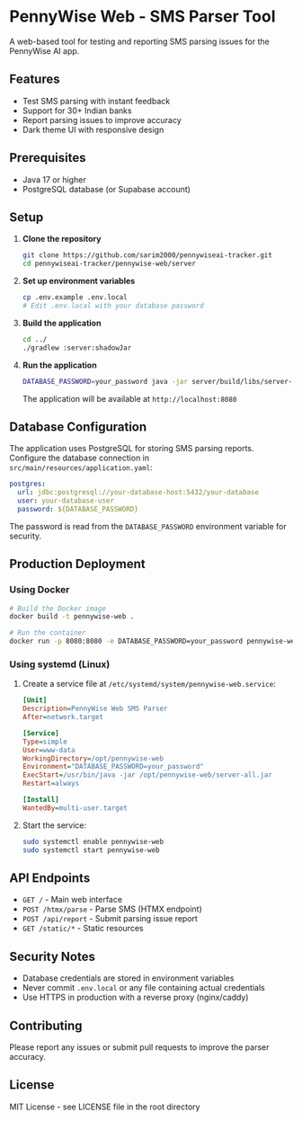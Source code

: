# PennyWise Web - SMS Parser Tool

A web-based tool for testing and reporting SMS parsing issues for the PennyWise AI app.

## Features

- Test SMS parsing with instant feedback
- Support for 30+ Indian banks
- Report parsing issues to improve accuracy
- Dark theme UI with responsive design

## Prerequisites

- Java 17 or higher
- PostgreSQL database (or Supabase account)

## Setup

1. **Clone the repository**
   ```bash
   git clone https://github.com/sarim2000/pennywiseai-tracker.git
   cd pennywiseai-tracker/pennywise-web/server
   ```

2. **Set up environment variables**
   ```bash
   cp .env.example .env.local
   # Edit .env.local with your database password
   ```

3. **Build the application**
   ```bash
   cd ../
   ./gradlew :server:shadowJar
   ```

4. **Run the application**
   ```bash
   DATABASE_PASSWORD=your_password java -jar server/build/libs/server-all.jar
   ```

   The application will be available at `http://localhost:8080`

## Database Configuration

The application uses PostgreSQL for storing SMS parsing reports. Configure the database connection in `src/main/resources/application.yaml`:

```yaml
postgres:
  url: jdbc:postgresql://your-database-host:5432/your-database
  user: your-database-user
  password: ${DATABASE_PASSWORD}
```

The password is read from the `DATABASE_PASSWORD` environment variable for security.

## Production Deployment

### Using Docker

```bash
# Build the Docker image
docker build -t pennywise-web .

# Run the container
docker run -p 8080:8080 -e DATABASE_PASSWORD=your_password pennywise-web
```

### Using systemd (Linux)

1. Create a service file at `/etc/systemd/system/pennywise-web.service`:
   ```ini
   [Unit]
   Description=PennyWise Web SMS Parser
   After=network.target

   [Service]
   Type=simple
   User=www-data
   WorkingDirectory=/opt/pennywise-web
   Environment="DATABASE_PASSWORD=your_password"
   ExecStart=/usr/bin/java -jar /opt/pennywise-web/server-all.jar
   Restart=always

   [Install]
   WantedBy=multi-user.target
   ```

2. Start the service:
   ```bash
   sudo systemctl enable pennywise-web
   sudo systemctl start pennywise-web
   ```

## API Endpoints

- `GET /` - Main web interface
- `POST /htmx/parse` - Parse SMS (HTMX endpoint)
- `POST /api/report` - Submit parsing issue report
- `GET /static/*` - Static resources

## Security Notes

- Database credentials are stored in environment variables
- Never commit `.env.local` or any file containing actual credentials
- Use HTTPS in production with a reverse proxy (nginx/caddy)

## Contributing

Please report any issues or submit pull requests to improve the parser accuracy.

## License

MIT License - see LICENSE file in the root directory